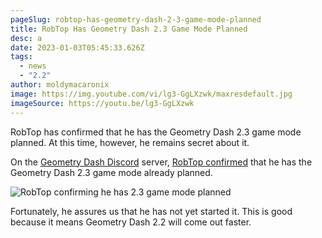 ```yaml
---
pageSlug: robtop-has-geometry-dash-2-3-game-mode-planned
title: RobTop Has Geometry Dash 2.3 Game Mode Planned
desc: a
date: 2023-01-03T05:45:33.626Z
tags:
  - news
  - "2.2"
author: moldymacaronix
image: https://img.youtube.com/vi/lg3-GgLXzwk/maxresdefault.jpg
imageSource: https://youtu.be/lg3-GgLXzwk
---
```

RobTop has confirmed that he has the Geometry Dash 2.3 game mode planned. At this time, however, he remains secret about it.

On the [Geometry Dash Discord](/posts/geometry-dash-discord-server-how-to-join-request-levels/) server, [RobTop confirmed](https://twitter.com/today_gd/status/1584696233255657472) that he has the Geometry Dash 2.3 game mode already planned.

![RobTop confirming he has 2.3 game mode planned](https://pbs.twimg.com/media/Ff3404VaMAEfWvG?format=jpg&name=medium)

Fortunately, he assures us that he has not yet started it. This is good because it means Geometry Dash 2.2 will come out faster.